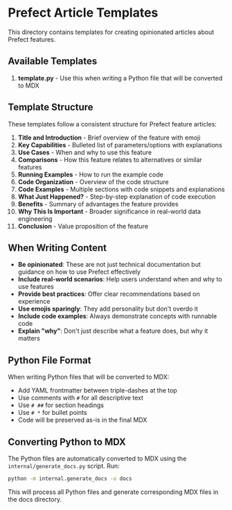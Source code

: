 # Prefect Article Templates

This directory contains templates for creating opinionated articles about Prefect features.

## Available Templates

1. **template.py** - Use this when writing a Python file that will be converted to MDX

## Template Structure

These templates follow a consistent structure for Prefect feature articles:

1. **Title and Introduction** - Brief overview of the feature with emoji
2. **Key Capabilities** - Bulleted list of parameters/options with explanations
3. **Use Cases** - When and why to use this feature
4. **Comparisons** - How this feature relates to alternatives or similar features
5. **Running Examples** - How to run the example code
6. **Code Organization** - Overview of the code structure
7. **Code Examples** - Multiple sections with code snippets and explanations
8. **What Just Happened?** - Step-by-step explanation of code execution
9. **Benefits** - Summary of advantages the feature provides
10. **Why This Is Important** - Broader significance in real-world data engineering
11. **Conclusion** - Value proposition of the feature

## When Writing Content

- **Be opinionated**: These are not just technical documentation but guidance on how to use Prefect effectively
- **Include real-world scenarios**: Help users understand when and why to use features
- **Provide best practices**: Offer clear recommendations based on experience
- **Use emojis sparingly**: They add personality but don't overdo it
- **Include code examples**: Always demonstrate concepts with runnable code
- **Explain "why"**: Don't just describe what a feature does, but why it matters

## Python File Format

When writing Python files that will be converted to MDX:
- Add YAML frontmatter between triple-dashes at the top
- Use comments with `#` for all descriptive text
- Use `# ##` for section headings
- Use `# *` for bullet points
- Code will be preserved as-is in the final MDX

## Converting Python to MDX

The Python files are automatically converted to MDX using the `internal/generate_docs.py` script. Run:

```bash
python -m internal.generate_docs -o docs
```

This will process all Python files and generate corresponding MDX files in the docs directory. 
